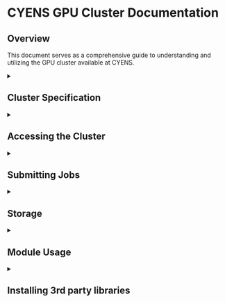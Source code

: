 <h1>CYENS GPU Cluster Documentation</h1>

<h2>Overview</h2>

This document serves as a comprehensive guide to understanding and utilizing the GPU cluster available at CYENS. 

<details>
    <summary>
<h2>Cluster Specification</h2>        
    </summary>

<h3>Hardware Configuration</h3>

* **Head Node**
  * **Chassis:** GIGABYTE R182-Z90-00
  * **Motherboard:** GIGABYTE MZ92-FS0-00
  * **CPU:** 2x AMD EPYC 7313, 16C/32T
  * **RAM:** 16x 32GB Samsung M393A4K40EB3-CWE - total 512GB
  * **Storage:** 2x 1.92TB Intel SSDSC2KB019T8 (/trinity/home - 400G)
* **Compute Nodes**
  * **Number of Compute Nodes:** 8 
  * **Nodelist:** ```gpu[01-08]```
  * **Chassis:** Supermicro AS -4124GS-TNR
  * **Motherboard:** Supermicro H12DSG-O-CPU
  * **CPU:** 2x AMD EPYC 7313, 16C/32T 
  * **GPU:** 8x NVIDIA A5000, 24GB, 8192 CUDA cores, 256 Tensor Cores, 27.8 TFLOPS FP32 
  * **RAM:** 16x 32GB SK Hynix HMAA4GR7AJR8N-XN - total 512GB
  * **Storage:** 1x 1TB Samsung SSD 980
* **Storage Nodes:**
  * **Number of Storage Nodes:** 2 
  * **Chassis:** Supermicro Super Server
  * **Motherboard:** Supermicro H12SSL-i 
  * **CPU:** 1x  AMD EPYC 7302P, 16C/32T 
  * **RAM:** 8x 16GB Samsung M393A2K40DB3-CWE - total 256GB 
  * **Storage:**
    * 2x 240GB Intel SSDSC2KB240G7 
    * 24x 7.68TB Samsung MZILT7T6HALA/007 (/lustreFS - 305TB)

<h3>Operating System and Software Environment</h3>

* **Operating System:** <a href=https://rockylinux.org/>Rocky Linux 8.5 (Green Obsidian)</a>
* **Linux kernel version:** 4.18.0-348.23.1.el8_5.x86_64
* **Resource Management System:** <a href=https://slurm.schedmd.com/documentation.html>Slurm</a>
* **Environment Module System:** <a href=https://lmod.readthedocs.io/en/latest/>Lmod</a>

</details>

<details>
  <summary>
<h2>Accessing the Cluster</h2>
  </summary>

In order to connect to the CYENS cluster you will need to use an **SSH connection**. SSH stands for “_secure shell_”. 
A shell is the terminal, or Command Line Interface (CLI), that you type commands into. The most common shell in Linux is **bash**, 
which is most likely what you will be using in the CYENS cluster.

<h3>Generate SSH Keys</h3>

The authentication method we use for SSH connections is with public/private RSA keys. There is a public SSH key that is 
stored on the cluster, and a private SSH key that you keep on your local computer. In order to login to the CYENS cluster, 
you need to authenticate the public key with your private key.

Use the following instructions to generate and save your public key on the cluster (the following instru:

1. Open your terminal and run the following command to create an ssh-key pair:

```bash
ssh-keygen
```

2. Follow the on-screen instructions and if successful, the private (```id_rsa```) and public key (```id_rsa.pub```) will be created under the ```$HOME/.ssh```
directory. 
3. Forward the public key to your MRG leader so he/she can request a cluster account for you.
4. For Linux or Mac users use the following command to change the permissions of the private key due to its importance to security:

```bash
chmod 600 ~/.ssh/id_rsa
```

5. **Optional:** It's important that you use a dedicated ssh-key pair for accessing the CYENS cluster. It is also recommended
to add a passphrase to your key:

```bash
ssh-keygen -p -f ~/.ssh/id_rsa
```

<h3>Connect to the cluster using SSH connection</h3>
The following instructions will show you how to connect to the cluster using the SSH keys that you generated and stored, through your terminal:

1. If the file  ```~/.ssh/config``` doesn't exist, creat it.
2. Using a text editor, copy the following contents to that file:

```bash
Host cyens_cluster
  Hostname 82.116.197.12
  User <user-name>
  IdentityFile <path-to-private-key>
```

3. Save the file **without an extension**
4. Type the command ```ssh cyens_cluster``` and you should be able to connect to the cluster.

<h3>Connecting Desktop VS Code</h3>

If you prefer to use <a href="https://code.visualstudio.com/">**Visual Studio Code**</a> (VS Code) as your editor, you can 
connect VS Code to the cluster. The following instructions will guide you through how to connect the VS Code Desktop App to the cluster.

<h4>Configure SSH</h4>

To connect your local VS Code to the cluster using the <a href="https://marketplace.visualstudio.com/items?itemName=ms-vscode-remote.remote-ssh">**Remote-SSH**</a>
feature, you must configure your ssh client to be able to hop through the login node to a compute node. To configure your ssh client, 
add the following lines to your local ```~/.ssh/config``` file.

```bash
Host cyens_cluster
  Hostname 82.116.197.12
  User <user-name>
  IdentityFile <path-to-private-key>

Host *.cluster
  User <user-name>
  IdentityFile <path-to-private-key>
  ProxyJump cyens_cluster
```

<h4>Start a user SSHD process</h4>

Connect to the CYENS cluster and create a new pair of ssh keys (on the head node):

```bash
ssh-keygen -t rsa -f .ssh/cluster_user_sshd
```

Then create the following ```sshd.sh``` bash script:

```bash
#!/bin/bash
#SBATCH -o res_%j.txt      # output file
#SBATCH -e res_%j.err      # File to which STDERR will be written
#SBATCH -J sshd            # Job name
#SBATCH --partition=defq   # Partition to submit to
#SBATCH --ntasks=1         # Number of tasks
#SBATCH --cpus-per-task=2  # Number of cores per task
#SBATCH --gres=gpu:1       # Number of GPUs
#SBATCH --mem=1000         # Memory in MB
#SBATCH --time=0-04:00     # Maximum runtime in D-HH:MM

PORT=$(python -c 'import socket; s=socket.socket(); s.bind(("", 0)); print(s.getsockname()[1]); s.close()')

echo "********************************************************************"
echo "Starting sshd in Slurm as user"
echo "Environment information:"
echo "Date:" $(date)
echo "Allocated node:" $(hostname)
echo "Path:" $(pwd)
echo "Listening on:" $PORT
echo "********************************************************************"

/usr/sbin/sshd -D -p ${PORT} -f /dev/null -h ${HOME}/.ssh/cluster_user_sshd
```

and submit a batch job based on this, e.g., ```sbatch sshd.sh```. This will create a batch job
with 2 CPUs, 1 GPU, 1GB of RAM and will run for up to 4 hours. The user-defined ```sshd``` process will
accept ```ssh``` connections to the port ```$PORT``` of the allocated compute node ```$(hostname)```. This information can
be found in the corresponding ```res_<job-id>.txt``` log file. 

At this point, you will be able to connect via ssh to the batch job:

```bash
ssh -p <port-where-the-sshd-process-started> <allocated-node> # gpu<01-08>.cluster
```

Notice that the ```ssh``` session can only see the resources allocated to the job. It is important to only allocate resources
that you will actually use and for a reasonable amount of time, usually up to 12 hours.

<h4>Connect VS Code</h4>

Once the ```sshd``` process is set up through a batch job, you can connect VS Code to the cluster. To do so, select 
"_Remote-SSH: Connect to host_" from the command pallette and type in the allocated hostname and port, e.g., ```ssh -p 6000 gpu01.cluster```.
VS Code will update your ```config``` file automatically as follows:

```bash
Host gpu01.cluster
    HostName gpu01.cluster
    Port 6000
```

<h4>Remember to end the SSHD process</h4>

It is important to cancel the Slurm job when we don’t need the ```sshd``` process listening anymore. Moreover, make sure
to close the connection to the remote host from VS Code and remove the additional entries in the ```config``` file, added
by VS Code.
</details>

<details>
  <summary>
<h2>Submitting Jobs</h2>
  </summary>

<h3>Introduction to Slurm: The Job Scheduler</h3>

Slurm is the job scheduler we use. Here we will go into depth about some elements of the scheduler. There are many more 
features of Slurm that go beyond the scope of this guide, but all that you as a user need to know should be available.

The compute nodes are under a single slurm partition, called ```defq```. By using ```sinfo```
you can get the following info:
```bash
PARTITION AVAIL  TIMELIMIT  NODES  STATE NODELIST
defq*        up   infinite      1  idle~ gpu05
defq*        up   infinite      2    mix gpu[01,08]
defq*        up   infinite      5  alloc gpu[02-04,06-07]
```

where you will see the current state of each compute node. If you want to check the current queue of jobs
you can use the ```squeue``` command. If you add the  ```-u $USER``` argument you get a list of your current jobs.
If you want to sumbit a job in the cluster used the following two methods. **NEVER EVER RUNS JOBS DIRECTLY ON THE
LOGIN/HEAD NODE.**

<h3>Batch Jobs</h3>

In order to submit a batch job you can use the ```sbatch``` command. ```sbatch``` is a non-blocking command, meaning 
there is not a circumstance where running the command will cause it to hold. Even if the resources requested are not 
available, the job will be thrown into the queue and will start to run once resources become available.

```sbatch``` is based around running a single file. That being said, you shouldn’t need to specify any parameters in 
the command other than ```sbatch <batch file>```, because you can specify all parameters in the command inside the file itself.

The following is an example of a batch script. Please note that the top of the script must start with ```#!/bin/bash```, 
and then immediately follow with ```#SBATCH <param> parameters```. An example of common SBATCH parameters and a 
simple script is below. 

```bash
#SBATCH -o res_%j.txt      # output file
#SBATCH -e res_%j.err      # File to which STDERR will be written
#SBATCH -J <job-name>      #
#SBATCH --partition=defq   # Partition to submit to
#SBATCH --ntasks=1         # Number of tasks
#SBATCH --cpus-per-task=2  # Number of cores per task
#SBATCH --gres=gpu:1       # Number of GPUs
#SBATCH --mem=50000        # Memory in MB
#SBATCH --time=3-00:00     # Maximum runtime in D-HH:MM

python ...
```

This script will allocate 2 CPUs, 1 GPU and 50,000MB of RAM in the defq partition for up to 3 days.

<h3>Interactive Jobs</h3>

You can use the ```srun``` command in order to run interactive jobs. ```srun``` is a blocking command and it will not let
you execute other commands until this command (job) is finished. You can create an interactive job by using the same arguments
as in a batch script (see the following example):

```bash
srun -c 1 -n 1 -p defq --mem=100 --gres=gpu:0 -t 01:00 --pty /bin/bash
```

</details>


<details>
  <summary>
<h2>Storage</h2>
  </summary>

Below is a table of all available storage.

|            Mountpoint             |       Name       |Type| User Quota |        Group Quota         |                                                                                                                                                                                   Description                                                                                                                                                                                    |
|:---------------------------------:|:----------------:|---:|:----------:|:--------------------------:|:--------------------------------------------------------------------------------------------------------------------------------------------------------------------------------------------------------------------------------------------------------------------------------------------------------------------------------------------------------------------------------:|
|  ```/trinity/home/<user-name>```  | Home directories |SSD|    20GB    |             -              |                                                                                                                                   Home directories should be used only for user init files. You can check your quota by using ```quota -us```                                                                                                                                    |
| ```/lustreFS/data/<group-name>``` | Work directories |SSD|     -      | 30TB (or 20,971,520 files) | Should be used as the primary location for running cluster jobs. Moreover, you can setup your conda installation under this directory. It's a good practise to create a new subfolder where you will store all of your data, code, etc. This is a shared folder for all users in the group. You can check the group's quota by using ```lfs quota -gh <group-name> /lustreFS/``` |

</details>

<details>
  <summary>
<h2>Module Usage</h2>
  </summary>

The process for using environment modules is convenient and simple. You can ```load``` and ```unload``` them as you 
please, enabling and disabling different software. You can list currently active modules with ```module list```, search 
for modules with ```module avail```, and unload all active modules with ```module purge```. The following guide outlines 
each of these processes.

<h3>List All Available Modules</h3>

To list all available modules, use any of the four commands listed below:

```bash
module available
module avail
module av
ml av
```

<h3>Search for modules</h3>

To filter the output of ```module avail``` for just the ```gcc``` modules, use the following command:

```bash
module avail gcc
```

<h3>Load modules</h3>

To load modules, use the following command:

```bash
module load GCC/10.3.0
```

<h3>Unload modules</h3>

To unload modules, use the following command:

```bash
module unload GCC/10.3.0
```

<h3>Unload all modules</h3>

To unload _all_ modules, use the following command:

```bash
module purge
```

<h3>List currently loaded modules</h3>
To list the modules that are currently loaded, use the following command:

```bash
module list
```

</details>


<details>
  <summary>
<h2>Installing 3rd party libraries</h2>
  </summary>

<details>
  <summary>
    <h3><a href="https://github.com/NVIDIA/MinkowskiEngine">MinkowskiEngine</a></h3>
 </summary>

The Minkowski Engine is an auto-differentiation library for sparse tensors. It supports all standard neural network 
layers such as convolution, pooling, unpooling, and broadcasting operations for sparse tensors. For more information, 
please visit the <a href="https://nvidia.github.io/MinkowskiEngine/overview.html">documentation page</a>.

<h4>Installation on cluster using Conda and CUDA 11.3</h4>

1. First create the following conda environment and install the necessary python libraries:

```bash
conda create -n py3-mink python=3.8
conda activate py3-mink

conda install openblas-devel -c anaconda
conda install pytorch==1.10.1 torchvision==0.11.2 torchaudio==0.10.1 cudatoolkit=11.3 -c pytorch -c conda-forge
```

2. Load the ```CUDA/11.3.1``` and ```gnu9``` module:

```bash
module load CUDA/11.3.1 gnu9
```

3. Create the following interactive job:

```bash
srun -n 1 -c 4 --gres=gpu:1 --mem=20000 --pty /bin/bash
```

4. Activate again the ```py3-mink``` conda environment and install the latest MinkowskiEngine as follows:

```bash
conda activate py3-mink
pip install -U git+https://github.com/NVIDIA/MinkowskiEngine -v --no-deps --install-option="--blas_include_dirs=${CONDA_PREFIX}/include" --install-option="--blas=openblas"
```

</details>

<details>
  <summary>
    <h3><a href="https://github.com/CGuangyan-BIT/PointGPT">PointGPT</a></h3>
 </summary>

PointGPT is a novel approach that extends the concept of GPT to point clouds, utilizing a point cloud auto-regressive 
generation task for pre-training transformer models. For more information, please refer to the [arXiv preprint](https://arxiv.org/pdf/2305.11487.pdf).

<h4>Installation on cluster using Conda and CUDA 11.3</h4>

1. First create the following conda environment and install the necessary python libraries:

```bash
conda create -n pointgpt python=3.8
conda activate pointgpt

conda install pytorch==1.10.1 torchvision==0.11.2 torchaudio==0.10.1 cudatoolkit=11.3 tensorboard -c pytorch -c conda-forge
pip install easydict h5py matplotlib open3d opencv-python pyyaml timm tqdm transforms3d termcolor scipy
```

2. Load the ```CUDA/11.3.1``` and ```gnu9``` module:

```bash
module load CUDA/11.3.1 gnu9
```

3. Clone the PointGPT GitHub repository:

```bash
git clone https://github.com/CGuangyan-BIT/PointGPT.git
cd PointGPT
```

4. Create the following interactive job:

```bash
srun -n 1 -c 4 --gres=gpu:1 --mem=20000 --pty /bin/bash
```

5. Activate again the ```pointgpt``` conda environment and install the following extensions:

```bash
conda activate pointgpt
# Chamfer Distance & emd
cd ./extensions/chamfer_dist
python setup.py install --user
cd ../emd
python setup.py install --user
cd ../
# PointNet++
pip install "git+https://github.com/erikwijmans/Pointnet2_PyTorch.git#egg=pointnet2_ops&subdirectory=pointnet2_ops_lib"
# GPU kNN
pip install --upgrade https://github.com/unlimblue/KNN_CUDA/releases/download/0.2/KNN_CUDA-0.2-py3-none-any.whl
cd ../
```
</details>

</details>
